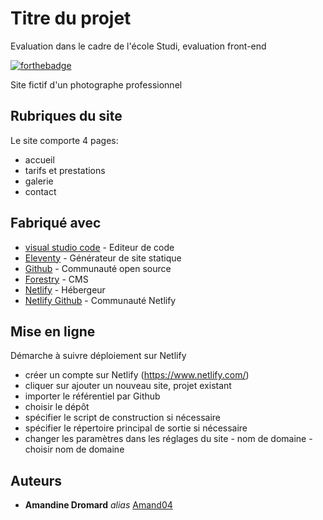 # Titre du projet

Evaluation dans le cadre de l'école Studi, evaluation front-end

[![forthebadge](http://forthebadge.com/images/badges/built-with-love.svg)](http://forthebadge.com)

Site fictif d'un photographe professionnel

## Rubriques du site

Le site comporte 4 pages:

- accueil
- tarifs et prestations
- galerie
- contact

## Fabriqué avec

- [visual studio code](https://code.visualstudio.com/) - Editeur de code
- [Eleventy](https://www.11ty.dev/) - Générateur de site statique
- [Github](https://github.com/) - Communauté open source
- [Forestry](https://forestry.io/) - CMS
- [Netlify](https://www.netlify.com/) - Hébergeur
- [Netlify Github](https://github.com/netlify) - Communauté Netlify

## Mise en ligne

Démarche à suivre déploiement sur Netlify

- créer un compte sur Netlify (https://www.netlify.com/)
- cliquer sur ajouter un nouveau site, projet existant
- importer le référentiel par Github
- choisir le dépôt
- spécifier le script de construction si nécessaire
- spécifier le répertoire principal de sortie si nécessaire
- changer les paramètres dans les réglages du site - nom de domaine - choisir nom de domaine

## Auteurs

- **Amandine Dromard** _alias_ [Amand04](https://github.com/Amand04)
